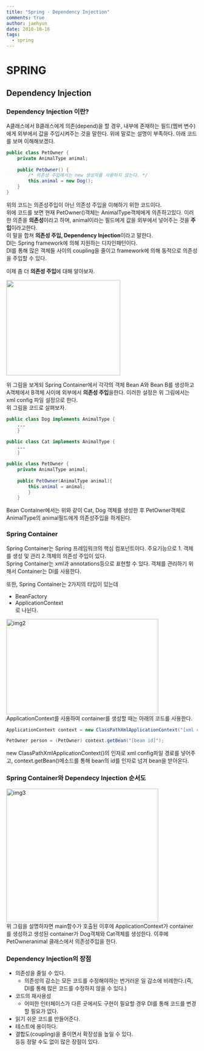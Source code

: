 ```yaml
---
title: "Spring - Dependency Injection"
comments: true
author: jaehyun
date: 2010-10-16
tags:
  - spring
---
```


# SPRING
## Dependency Injection

### Dependency Injection 이란?
A클래스에서 B클래스에게 의존(depend)을 할 경우, 내부에 존재하는 필드(멤버 변수)에게 외부에서 값을 주입시켜주는 것을 말한다.
위에 말로는 설명이 부족하다. 아래 코드를 보며 이해해보겠다.

``` java
public class PetOwner {
    private AnimalType animal;
    
    public PetOwner() {
        /* 의존성 주입에서는 new 생성자를 사용하지 않는다. */
        this.animal = new Dog(); 
    }
}
```
위의 코드는 의존성주입이 아닌 의존성 주입을 이해하기 위한 코드이다.  
위에 코드를 보면 현재 PetOwner()객체는 AnimalType객체에게 의존하고있다.
이러한 의존을 **의존성**이라고 하며, animal이라는 필드에게 값을 외부에서 넣어주는 것을 **주입**이라고한다.  
이 말을 합쳐 **의존성 주입, Dependency Injection**이라고 말한다.   
DI는 Spring framework에 의해 지원하는 디자인패턴이다.  
DI를 통해 많은 객체들 사이의 coupling을 줄이고 framework에 의해 동적으로 의존성을 주입할 수 있다.
 
이제 좀 더 **의존성 주입**에 대해 알아보자.  

<div>
<img width="300" height = "250" src="https://user-images.githubusercontent.com/22942313/66917998-60e6ba00-f059-11e9-8173-66c7914215be.png">
</div>

위 그림을 보게되 Spring Container에서 각각의 객체 Bean A와 Bean B를 생성하고 A객체에서 B객체 사이에 외부에서 **의존성 주입**을한다. 
이러한 설정은 위 그림에서는 xml config 파일 설정으로 한다.  
위 그림을 코드로 살펴보자.

```java
public class Dog implements AnimalType {
    ...
    }
```

```java
public class Cat implements AnimalType {
    ...   
    }
```

```java
public class PetOwner {
    private AnimalType animal;
    
    public PetOwner(AnimalType animal){
        this.animal = animal;
        }
    }
```


Bean Container에서는 위와 같이 Cat, Dog 객체를 생성한 후 PetOwner객체로 AnimalType의 animal필드에게 의존성주입을 하게된다.

### Spring Container
Spring Container는 Spring 프레임워크의 핵심 컴포넌트이다.
주요기능으로 1. 객체를 생성 및 관리 2.객체의 의존성 주입이 있다.  
Spring Container는 xml과 annotations등으로 표현할 수 있다.
객체를 관리하기 위해서 Container는 DI를 사용한다.

또한, Spring Container는 2가지의 타입이 있는데
* BeanFactory
* ApplicationContext  
로 나뉜다.  

<div>
<img width="400" height = "250" alt="img2" src="https://user-images.githubusercontent.com/22942313/66918015-6a702200-f059-11e9-9f54-f16c559b995c.png">
</div>
ApplicationContext를 사용하여 container를 생성할 때는 아래의 코드를 사용한다.

```java
ApplicationContext context = new ClassPathXmlApplicationContext("[xml config path]");

PetOwner person = (PetOwner) context.getBean("[bean id]");
```

new ClassPathXmlApplicationContext()의 인자로 xml config파일 경로를 넣어주고, context.getBean()메소드를 통해 bean의 id를 인자로 넘겨
bean을 받아온다.  

### Spring Container와 Dependecy Injection 순서도

<div>
<img width="400" height = "350" alt="img3" src="https://user-images.githubusercontent.com/22942313/66918153-adca9080-f059-11e9-9a56-b66015b81659.png">
</div>
위 그림을 설명하자면 main함수가 호출된 이후에 ApplicationContext가 container를 생성하고 생성된 container가 Dog객체와 Cat객체를 생성한다. 이후에 PetOwneranimal 클래스에서 의존성주입을 한다.


### Dependency Injection의 장점
* 의존성을 줄일 수 있다.
  - 의존성의 감소는 모든 코드를 수정해야하는 번거러운 일 감소에 비례한다.(즉, DI를 통해 많은 코드를 수정하지 않을 수 있다.)
* 코드의 재사용성
  - 어떠한 인터페이스가 다른 곳에서도 구현이 필요할 경우 DI를 통해 코드를 변경할 필요가 없다.
* 읽기 쉬운 코드를 만들어준다.
* 테스트에 용이하다.
* 결합도(coupling)을 줄이면서 확장성을 높일 수 있다.  
등등 정말 수도 없이 많은 장점이 있다.

